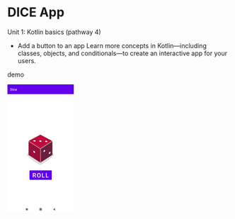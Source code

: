 # DICE App

Unit 1: Kotlin basics (pathway 4)
- Add a button to an app
Learn more concepts in Kotlin—including classes, objects, and conditionals—to create an interactive app for your users.

demo

<img src="../assets/dice_roll_app.jpg" alt="Dice app demo" title="Dice app demo" width="150" />
